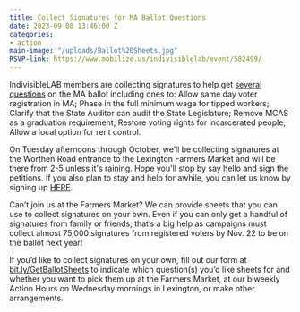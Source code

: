 ```yaml
---
title: Collect Signatures for MA Ballot Questions
date: 2023-09-08 13:46:00 Z
categories:
- action
main-image: "/uploads/Ballot%20Sheets.jpg"
RSVP-link: https://www.mobilize.us/indivisiblelab/event/582499/
---
```


IndivisibleLAB members are collecting signatures to help get [several questions](https://docs.google.com/document/d/1qgYDxB6xWU57ZVpEW0Sng8xAYvXE2oday4IS-6G5zec/edit?usp=sharing) on the MA ballot including ones to:
Allow same day voter registration in MA;
Phase in the full minimum wage for tipped workers;
Clarify that the State Auditor can audit the State Legislature;
Remove MCAS as a graduation requirement; 
Restore voting rights for incarcerated people; Allow a local option for rent control. 

On Tuesday afternoons through October, we’ll be collecting signatures at the Worthen Road entrance to the Lexington Farmers Market and will be there from 2-5 unless it's raining. Hope you'll stop by say hello and sign the petitions. If you also plan to stay and help for awhile, you can let us know by signing up [HERE](https://www.mobilize.us/indivisiblelab/event/582499/). 

Can’t join us at the Farmers Market? We can provide sheets that you can use to collect signatures on your own. Even if you can only get a handful of signatures from family or friends, that’s a big help as campaigns must collect almost 75,000 signatures from registered voters by Nov. 22 to be on the ballot next year! 

If you’d like to collect signatures on your own, fill out our form at [bit.ly/GetBallotSheets](https://docs.google.com/forms/d/e/1FAIpQLScD4kHKsYYyytG1RsvAePOi-PXvSjLzq_Ya6d-VS2oWGCj2pQ/viewform) to indicate which question(s) you’d like sheets for and whether you want to pick them up at the Farmers Market, at our biweekly Action Hours on Wednesday mornings in Lexington, or make other arrangements.